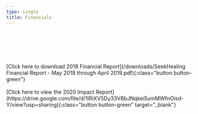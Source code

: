 ```yaml
---
type: single
title: Financials
---
```


<br/>
<br/>
<br/>
<br/>
<br/>
[Click here to download 2018 Financial Report](/downloads/SeekHealing Financial Report - May 2018 through April 2019.pdf){:class="button button-green"}
<br/>
<br/>
[Click here to view the 2020 Impact Report](https://drive.google.com/file/d/1lRiXV5Dy33V8bJNqkei5umMWfnOisd-Y/view?usp=sharing){:class="button button-green" target="_blank"}
<br/>
<br/>
<br/>
<br/>
<br/>

